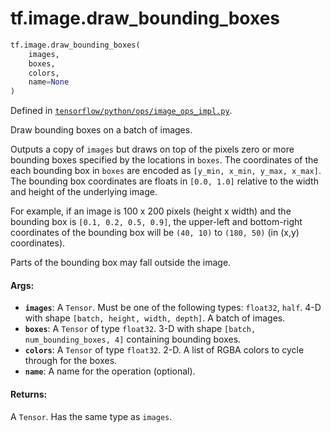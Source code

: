 <div itemscope itemtype="http://developers.google.com/ReferenceObject">
<meta itemprop="name" content="tf.image.draw_bounding_boxes" />
<meta itemprop="path" content="Stable" />
</div>

# tf.image.draw_bounding_boxes

``` python
tf.image.draw_bounding_boxes(
    images,
    boxes,
    colors,
    name=None
)
```



Defined in [`tensorflow/python/ops/image_ops_impl.py`](/code/stable/tensorflow/python/ops/image_ops_impl.py).

Draw bounding boxes on a batch of images.

Outputs a copy of `images` but draws on top of the pixels zero or more
bounding boxes specified by the locations in `boxes`. The coordinates of the
each bounding box in `boxes` are encoded as `[y_min, x_min, y_max, x_max]`.
The bounding box coordinates are floats in `[0.0, 1.0]` relative to the width
and height of the underlying image.

For example, if an image is 100 x 200 pixels (height x width) and the bounding
box is `[0.1, 0.2, 0.5, 0.9]`, the upper-left and bottom-right coordinates of
the bounding box will be `(40, 10)` to `(180, 50)` (in (x,y) coordinates).

Parts of the bounding box may fall outside the image.

#### Args:

* <b>`images`</b>: A `Tensor`. Must be one of the following types: `float32`, `half`.
    4-D with shape `[batch, height, width, depth]`. A batch of images.
* <b>`boxes`</b>: A `Tensor` of type `float32`. 3-D with shape `[batch,
    num_bounding_boxes, 4]` containing bounding boxes.
* <b>`colors`</b>: A `Tensor` of type `float32`. 2-D. A list of RGBA colors to cycle
    through for the boxes.
* <b>`name`</b>: A name for the operation (optional).


#### Returns:

A `Tensor`. Has the same type as `images`.